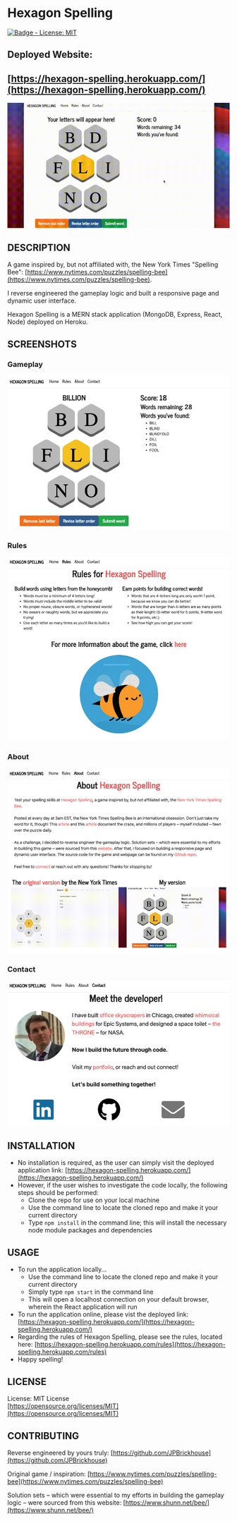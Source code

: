 # Hexagon Spelling

[![Badge - License: MIT](https://img.shields.io/badge/License-MIT-yellow.svg)](https://opensource.org/licenses/MIT)

## Deployed Website:
## [https://hexagon-spelling.herokuapp.com/](https://hexagon-spelling.herokuapp.com/)

![Hex Spell in Action!](./client/public/img/HexSpell-JPB.gif)

## DESCRIPTION
A game inspired by, but not affiliated with, the New York Times "Spelling Bee": [https://www.nytimes.com/puzzles/spelling-bee](https://www.nytimes.com/puzzles/spelling-bee).

I reverse engineered the gameplay logic and built a responsive page and dynamic user interface.

Hexagon Spelling is a MERN stack application (MongoDB, Express, React, Node) deployed on Heroku.

## SCREENSHOTS

### Gameplay
![Gameplay Page](./client/public/img/gameplay.png)

### Rules
![Rules Page](./client/public/img/rules.png)

### About
![About Page](./client/public/img/about.png)

### Contact
![Contact Page](./client/public/img/contact.png)

## INSTALLATION
- No installation is required, as the user can simply visit the deployed application link: [https://hexagon-spelling.herokuapp.com/](https://hexagon-spelling.herokuapp.com/)
- However, if the user wishes to investigate the code locally, the following steps should be performed:
    - Clone the repo for use on your local machine
    - Use the command line to locate the cloned repo and make it your current directory
    - Type `npm install` in the command line; this will install the necessary node module packages and dependencies

## USAGE
- To run the application locally...
    - Use the command line to locate the cloned repo and make it your current directory
    - Simply type `npm start` in the command line
    - This will open a localhost connection on your default browser, wherein the React application will run
- To run the application online, please vist the deployed link: [https://hexagon-spelling.herokuapp.com/](https://hexagon-spelling.herokuapp.com/)
- Regarding the rules of Hexagon Spelling, please see the rules, located here: [https://hexagon-spelling.herokuapp.com/rules](https://hexagon-spelling.herokuapp.com/rules)
- Happy spelling!

## LICENSE
License: MIT License<br>
[https://opensource.org/licenses/MIT](https://opensource.org/licenses/MIT)

## CONTRIBUTING
Reverse engineered by yours truly: [https://github.com/JPBrickhouse](https://github.com/JPBrickhouse)

Original game / inspiration: [https://www.nytimes.com/puzzles/spelling-bee](https://www.nytimes.com/puzzles/spelling-bee)

Solution sets – which were essential to my efforts in building the gameplay logic – were sourced from this website: [https://www.shunn.net/bee/](https://www.shunn.net/bee/)